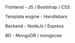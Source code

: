 
Frontend - JS / Bootstrap / CSS

Template engine - Handlebars

Backend - NodeJs / Express

BD - MongoDB / mongoose

